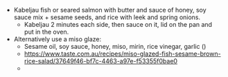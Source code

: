 - Kabeljau fish or seared salmon with butter and sauce of honey, soy sauce mix + sesame seeds, and rice with leek and spring onions.
	- Kabeljau 2 minutes each side, then sauce on it, lid on the pan and put in the oven.
- Alternatively use a miso glaze:
	- Sesame oil, soy sauce, honey, miso, mirin, rice vinegar, garlic ()
	- https://www.taste.com.au/recipes/miso-glazed-fish-sesame-brown-rice-salad/37649f46-bf7c-4463-a97e-f53355f0bae0
	-